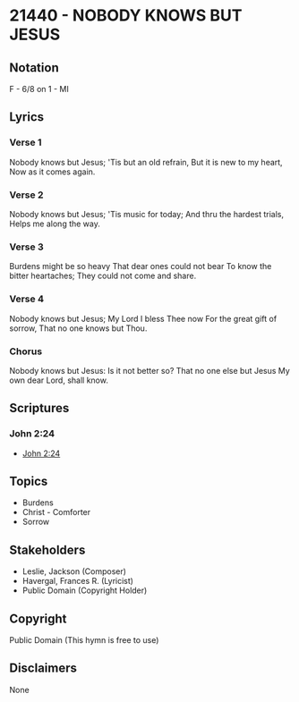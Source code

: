 # 21440 - NOBODY KNOWS BUT JESUS

## Notation

F - 6/8 on 1 - MI

## Lyrics

### Verse 1

Nobody knows but Jesus; 'Tis but an old refrain, But it is new to my heart, Now as it comes again.

### Verse 2

Nobody knows but Jesus; 'Tis music for today; And thru the hardest trials, Helps me along the way.

### Verse 3

Burdens might be so heavy That dear ones could not bear To know the bitter heartaches; They could not come and share. 

### Verse 4

Nobody knows but Jesus; My Lord I bless Thee now For the great gift of sorrow, That no one knows but Thou.

### Chorus

Nobody knows but Jesus: Is it not better so? That no one else but Jesus My own dear Lord, shall know.


## Scriptures

### John 2:24

- [John 2:24](https://www.biblegateway.com/passage/?search=John%202%3A24)


## Topics

- Burdens
- Christ - Comforter
- Sorrow

## Stakeholders

- Leslie, Jackson (Composer)
- Havergal, Frances R. (Lyricist)
- Public Domain (Copyright Holder)

## Copyright

Public Domain
(This hymn is free to use)

## Disclaimers

None

